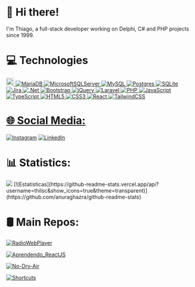 # 👋 Hi there!
I'm Thiago, a full-stack developer working on Delphi, C# and PHP projects since 1999.

# 💻 Technologies
<a href="https://www.embarcadero.com/products/delphi" title="Delphi"><img src="https://github.com/get-icon/geticon/raw/master/icons/delphi.svg" alt="Delphi" width="21px" height="21px">
![MariaDB](https://img.shields.io/badge/MariaDB-003545?style=for-the-badge&logo=mariadb&logoColor=white)
![MicrosoftSQLServer](https://img.shields.io/badge/Microsoft%20SQL%20Server-CC2927?style=for-the-badge&logo=microsoft%20sql%20server&logoColor=white)
![MySQL](https://img.shields.io/badge/mysql-%2300f.svg?style=for-the-badge&logo=mysql&logoColor=white)
![Postgres](https://img.shields.io/badge/postgres-%23316192.svg?style=for-the-badge&logo=postgresql&logoColor=white)
![SQLite](https://img.shields.io/badge/sqlite-%2307405e.svg?style=for-the-badge&logo=sqlite&logoColor=white)
![Jira](https://img.shields.io/badge/jira-%230A0FFF.svg?style=for-the-badge&logo=jira&logoColor=white)
![.Net](https://img.shields.io/badge/.NET-5C2D91?style=for-the-badge&logo=.net&logoColor=white)
![Bootstrap](https://img.shields.io/badge/bootstrap-%238511FA.svg?style=for-the-badge&logo=bootstrap&logoColor=white)
![jQuery](https://img.shields.io/badge/jquery-%230769AD.svg?style=for-the-badge&logo=jquery&logoColor=white)
![Laravel](https://img.shields.io/badge/laravel-%23FF2D20.svg?style=for-the-badge&logo=laravel&logoColor=white)
![PHP](https://img.shields.io/badge/php-%23777BB4.svg?style=for-the-badge&logo=php&logoColor=white)
![JavaScript](https://img.shields.io/badge/javascript-%23323330.svg?style=for-the-badge&logo=javascript&logoColor=%23F7DF1E) 
![TypeScript](https://img.shields.io/badge/typescript-%23007ACC.svg?style=for-the-badge&logo=typescript&logoColor=white)
![HTML5](https://img.shields.io/badge/html5-%23E34F26.svg?style=for-the-badge&logo=html5&logoColor=white)
![CSS3](https://img.shields.io/badge/css3-%231572B6.svg?style=for-the-badge&logo=css3&logoColor=white)
![React](https://img.shields.io/badge/react-%2320232a.svg?style=for-the-badge&logo=react&logoColor=%2361DAFB)
![TailwindCSS](https://img.shields.io/badge/tailwindcss-%2338B2AC.svg?style=for-the-badge&logo=tailwind-css&logoColor=white)

# 🌐 Social Media:
[![Instagram](https://img.shields.io/badge/Instagram-%23E4405F.svg?logo=Instagram&logoColor=white)](https://instagram.com/thcoutinho.dev) 
[![LinkedIn](https://img.shields.io/badge/LinkedIn-%230077B5.svg?logo=linkedin&logoColor=white)](https://linkedin.com/in/thiagolsc)

# 📊 Statistics:
<img src="https://github-readme-streak-stats.herokuapp.com/?user=thilsc&theme=transparent" />
[![Estatísticas](https://github-readme-stats.vercel.app/api?username=thilsc&show_icons=true&theme=transparent)](https://github.com/anuraghazra/github-readme-stats)

# 🛢 Main Repos:
[![RadioWebPlayer](https://github-readme-stats.vercel.app/api/pin/?username=thilsc&repo=RadioWebPlayer&show_icons=true&theme=transparent)](https://github.com/anuraghazra/github-readme-stats)

[![Aprendendo_ReactJS](https://github-readme-stats.vercel.app/api/pin/?username=thilsc&repo=Aprendendo_ReactJS&show_icons=true&theme=transparent)](https://github.com/anuraghazra/github-readme-stats)

[![No-Dry-Air](https://github-readme-stats.vercel.app/api/pin/?username=thilsc&repo=no-dry-air&show_icons=true&theme=transparent)](https://github.com/anuraghazra/github-readme-stats)

[![Shortcuts](https://github-readme-stats.vercel.app/api/pin/?username=thilsc&repo=shortcuts&show_icons=true&theme=transparent)](https://github.com/anuraghazra/github-readme-stats)



<!--
**thilsc/thilsc** is a ✨ _special_ ✨ repository because its `README.md` (this file) appears on your GitHub profile.

Here are some ideas to get you started:

- 🔭 I’m currently working on ...
- 🌱 I’m currently learning ...
- 👯 I’m looking to collaborate on ...
- 🤔 I’m looking for help with ...
- 💬 Ask me about ...
- 📫 How to reach me: ...
- 😄 Pronouns: ...
- ⚡ Fun fact: ...
-->
